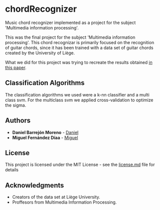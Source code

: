 # chordRecognizer
Music chord recognizer implemented as a project for the subject 'Multimedia information processing'. 

This was the final project for the subject 'Multimedia information processing'. This chord recognizar is primarily focused on the recognition of guitar chords, since it has been trained with a data set of guitar chords created by the University of Liège.

What we did for this project was trying to recreate the results obtained [in this paper](http://jim.afim-asso.org/jim12/pdf/jim2012_08_p_osmalskyj.pdf).
## Classification Algorithms

The classification algorithms we used were a k-nn classifier and a multi class svm. For the multiclass svm we applied cross-validation to optimize the sigma. 

## Authors

* **Daniel Barrejón Moreno** -  [Daniel](https://github.com/100330734)
* **Miguel Fernández Díaa** - [Miguel](https://github.com/gringo-diablo)

## License

This project is licensed under the MIT License - see the [license.md](https://github.com/100330734/chordRecognizer/blob/master/LICENSE) file for details

## Acknowledgments

* Creators of the data set at Liège University.
* Proffesors from Multimedia Information Processing.
